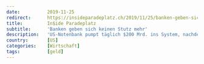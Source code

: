 ```yaml
---
date:          2019-11-25
redirect:      https://insideparadeplatz.ch/2019/11/25/banken-geben-sich-keinen-stutz-mehr/
title:         In$ide Paradeplatz
subtitle:      'Banken geben sich keinen Stutz mehr'
description:   'US-Notenbank pumpt täglich $200 Mrd. ins System, nachdem Banken sich seit 2 Monaten nichts mehr unbesichert ausleihen. Warum nur?'
country:       [US]
categories:    [Wirtschaft]
tags:          [geld]
---
```

